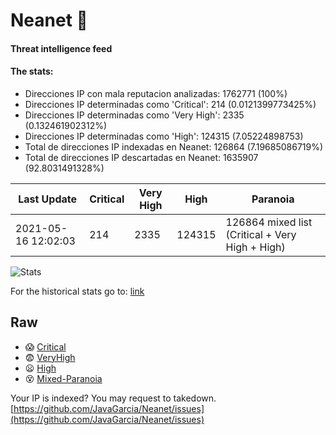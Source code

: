 # Neanet :hocho:
#### Threat intelligence feed
#### The stats:

- Direcciones IP con mala reputacion analizadas: 1762771 (100%)
- Direcciones IP determinadas como 'Critical':  214 (0.0121399773425%)
- Direcciones IP determinadas como 'Very High':  2335 (0.132461902312%)
- Direcciones IP determinadas como 'High':  124315 (7.05224898753)
- Total de direcciones IP indexadas en Neanet:  126864 (7.19685086719%)
- Total de direcciones IP descartadas en Neanet:  1635907 (92.8031491328%)

| Last Update | Critical | Very High | High | Paranoia |
| --- | --- | --- | --- | --- |
| 2021-05-16 12:02:03 | 214 | 2335 | 124315 | 126864 mixed list (Critical + Very High + High)|

![Stats](https://docs.google.com/spreadsheets/d/e/2PACX-1vSnaNMIXVabIpDJjufMlzH7poXnshF3mgd8Is1g9ytUEzVsP5my4Trn8f-xkoLLQ38xpL3HtmUexLo6/pubchart?oid=501124687&format=image)

For the historical stats go to: [link](/stats.csv)
## Raw
- :scream: [Critical](https://raw.githubusercontent.com/JavaGarcia/Neanet/master/blacklists/neanet_critical.txt)
- :fearful: [VeryHigh](https://raw.githubusercontent.com/JavaGarcia/Neanet/master/blacklists/neanet_veryHigh.txtt)
- :frowning: [High](https://raw.githubusercontent.com/JavaGarcia/Neanet/master/blacklists/neanet_high.txt)
- :dizzy_face: [Mixed-Paranoia](https://raw.githubusercontent.com/JavaGarcia/Neanet/master/blacklists/neanet_all.txt)


Your IP is indexed? You may request to takedown. [https://github.com/JavaGarcia/Neanet/issues](https://github.com/JavaGarcia/Neanet/issues)





































































































































































































































































































































































































































































































































































































































































































































































































































































































































































































































































































































































































































































































































































































































































































































































































































































































































































































































































































































































































































































































































































































































































































































































































































































































































































































































































































































































































































































































































































































































































































































































































































































































































































































































































































































































































































































































































































































































































































































































































































































































































































































































































































































































































































































































































































































































































































































































































































































































































































































































































































































































































































































































































































































































































































































































































































































































































































































































































































































































































































































































































































































































































































































































































































































































































































































